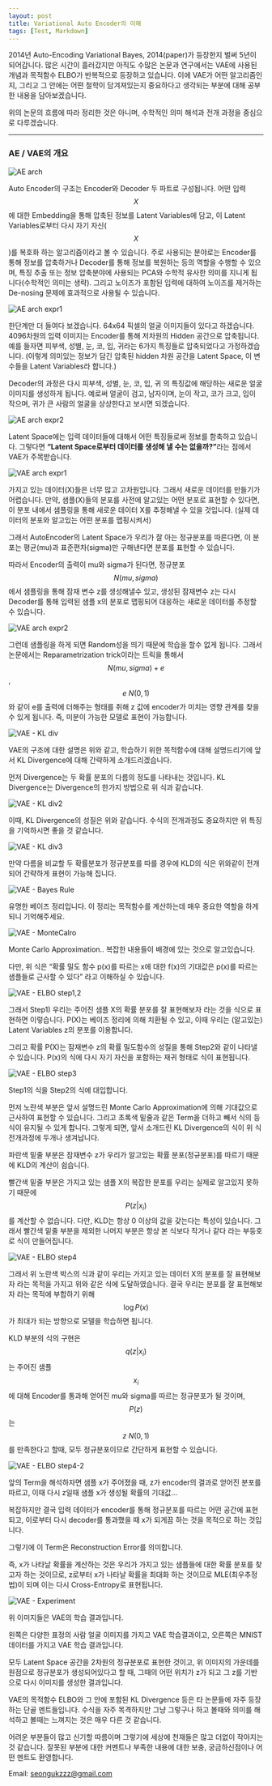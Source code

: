 ```yaml
---
layout: post
title: Variational Auto Encoder의 이해
tags: [Test, Markdown]
---
```


2014년 Auto-Encoding Variational Bayes, 2014(paper)가 등장한지 벌써 5년이 되어갑니다. 많은 시간이 흘러갔지만 아직도 수많은 논문과 연구에서는 VAE에 사용된 개념과 목적함수 ELBO가 반복적으로 등장하고 있습니다. 이에 VAE가 어떤 알고리즘인지, 그리고 그 안에는 어떤 철학이 담겨져있는지 중요하다고 생각되는 부분에 대해 공부한 내용을 담아보겠습니다.

위의 논문의 흐름에 따라 정리한 것은 아니며, 수학적인 의미 해석과 전개 과정을 중심으로 다루겠습니다.

_ _ _
### AE / VAE의 개요
![AE arch](https://github.com/uk-kim/uk-kim.github.io/blob/master/_posts/2018-10-06-vae/VAE_ELBO_kimsu_003.jpeg?raw=true)

Auto Encoder의 구조는 Encoder와 Decoder 두 파트로 구성됩니다. 어떤 입력 $$X$$에 대한 Embedding을 통해 압축된 정보를 Latent Variables에 담고, 이 Latent Variables로부터 다시 자기 자신($$X$$)를 복호화 하는 알고리즘이라고 볼 수 있습니다. 주로 사용되는 분야로는 Encoder를 통해 정보를 압축하거나 Decoder를 통해 정보를 복원하는 등의 역할을 수행할 수 있으며, 특징 추출 또는 정보 압축분야에 사용되는 PCA와 수학적 유사한 의미를 지니게 됩니다(수학적인 의미는 생략). 그리고 노이즈가 포함된 입력에 대하여 노이즈를 제거하는 De-nosing 문제에 효과적으로 사용될 수 있습니다.

![AE arch expr1](https://github.com/uk-kim/uk-kim.github.io/blob/master/_posts/2018-10-06-vae/VAE_ELBO_kimsu_004.jpeg?raw=true)

한단계만 더 들여다 보겠습니다. 64x64 픽셀의 얼굴 이미지들이 있다고 하겠습니다. 4096차원의 입력 이미지는 Encoder를 통해 저차원의 Hidden 공간으로 압축됩니다. 예를 들자면 피부색, 성별, 눈, 코, 입, 귀라는 6가지 특징들로 압축되었다고 가정하겠습니다. (이렇게 의미있는 정보가 담긴 압축된 hidden 차원 공간을 Latent Space, 이 변수들을 Latent Variables라 합니다.)

Decoder의 과정은 다시 피부색, 성별, 눈, 코, 입, 귀 의 특징값에 해당하는 새로운 얼굴 이미지를 생성하게 됩니다. 예로써 얼굴이 검고, 남자이며, 눈이 작고, 코가 크고, 입이 작으며, 귀가 큰 사람의 얼굴을 상상한다고 보시면 되겠습니다.


![AE arch expr2](https://github.com/uk-kim/uk-kim.github.io/blob/master/_posts/2018-10-06-vae/VAE_ELBO_kimsu_005.jpeg?raw=true)

Latent Space에는 입력 데이터들에 대해서 어떤 특징들로써 정보를 함축하고 있습니다. 그렇다면 <b>“Latent Space로부터 데이터를 생성해 낼 수는 없을까?”</b>라는 점에서 VAE가 주목받습니다.


![VAE arch expr1](https://github.com/uk-kim/uk-kim.github.io/blob/master/_posts/2018-10-06-vae/VAE_ELBO_kimsu_006.jpeg?raw=true)

가지고 있는 데이터(X)들은 너무 많고 고차원입니다. 그래서 새로운 데이터를 만들기가 어렵습니다. 만약, 샘플(X)들의 분포를 사전에 알고있는 어떤 분포로 표현할 수 있다면, 이 분포 내에서 샘플링을 통해 새로운 데이터 X를 추정해낼 수 있을 것입니다. (실제 데이터의 분포와 알고있는 어떤 분포를 맵핑시켜서)

그래서 AutoEncoder의 Latent Space가 우리가 잘 아는 정규분포를 따른다면, 이 분포는 평균(mu)과 표준편차(sigma)만 구해낸다면 분포를 표현할 수 있습니다.

따라서 Encoder의 출력이 mu와 sigma가 된다면, 정규분포 $$N(mu, sigma)$$에서 샘플링을 통해 잠재 변수 z를 생성해낼수 있고, 생성된 잠재변수 z는 다시 Decoder를 통해 입력된 샘플 x의 분포로 맵핑되어 대응하는 새로운 데이터를 추정할 수 있습니다.


![VAE arch expr2](https://github.com/uk-kim/uk-kim.github.io/blob/master/_posts/2018-10-06-vae/VAE_ELBO_kimsu_007.jpeg?raw=true)

그런데 샘플링을 하게 되면 Random성을 띄기 때문에 학습을 할수 없게 됩니다. 그래서 논문에서는 Reparametrization trick이라는 트릭을 통해서 $$N(mu, sigma) + e$$, $$e~N(0,1)$$와 같이 e를 출력에 더해주는 형태를 취해 z 값에 encoder가 미치는 영향 관계를 찾을 수 있게 됩니다. 즉, 미분이 가능한 모델로 표현이 가능합니다.


![VAE - KL div](https://github.com/uk-kim/uk-kim.github.io/blob/master/_posts/2018-10-06-vae/VAE_ELBO_kimsu_008.jpeg?raw=true)

VAE의 구조에 대한 설명은 위와 같고, 학습하기 위한 목적함수에 대해 설명드리기에 앞서 KL Divergence에 대해 간략하게 소개드리겠습니다.

먼저 Divergence는 두 확률 분포의 다름의 정도를 나타내는 것입니다. KL Divergence는 Divergence의 한가지 방법으로 위 식과 같습니다.

![VAE - KL div2](https://github.com/uk-kim/uk-kim.github.io/blob/master/_posts/2018-10-06-vae/VAE_ELBO_kimsu_009.jpeg?raw=true)

이때, KL Divergence의 성질은 위와 같습니다. 수식의 전개과정도 중요하지만 위 특징을 기억하시면 좋을 것 같습니다.

![VAE - KL div3](https://github.com/uk-kim/uk-kim.github.io/blob/master/_posts/2018-10-06-vae/VAE_ELBO_kimsu_010.jpeg?raw=true)

만약 다름을 비교할 두 확률분포가 정규분포를 따를 경우에 KLD의 식은 위와같이 전개되어 간략하게 표현이 가능해 집니다.

![VAE - Bayes Rule](https://github.com/uk-kim/uk-kim.github.io/blob/master/_posts/2018-10-06-vae/VAE_ELBO_kimsu_011.jpeg?raw=true)

유명한 베이즈 정리입니다. 이 정리는 목적함수를 계산하는데 매우 중요한 역할을 하게 되니 기억해주세요.


![VAE - MonteCalro](https://github.com/uk-kim/uk-kim.github.io/blob/master/_posts/2018-10-06-vae/VAE_ELBO_kimsu_012.jpeg?raw=true)

Monte Carlo Approximation.. 복잡한 내용들이 배경에 있는 것으로 알고있습니다.

다만, 위 식은 “확률 밀도 함수 p(x)를 따르는 x에 대한 f(x)의 기대값은 p(x)를 따르는 샘플들로 근사할 수 있다” 라고 이해하실 수 있습니다.

![VAE - ELBO step1,2](https://github.com/uk-kim/uk-kim.github.io/blob/master/_posts/2018-10-06-vae/VAE_ELBO_kimsu_013.jpeg?raw=true)

그래서 Step1) 우리는 주어진 샘플 X의 확률 분포를 잘 표현해보자 라는 것을 식으로 표현하면 이렇습니다. P(X)는 베이즈 정리에 의해 치환될 수 있고, 이때 우리는 (알고있는) Latent Variables z의 분포를 이용합니다.

그리고 확률 P(X)는 잠재변수 z의 확률 밀도함수의 성질을 통해 Step2와 같이 나타낼 수 있습니다. P(x)의 식에 다시 자기 자신을 포함하는 재귀 형태로 식이 표현됩니다.

![VAE - ELBO step3](https://github.com/uk-kim/uk-kim.github.io/blob/master/_posts/2018-10-06-vae/VAE_ELBO_kimsu_014.jpeg?raw=true)

Step1의 식을 Step2의 식에 대입합니다.

먼저 노란색 부분은 앞서 설명드린 Monte Carlo Approximation에 의해 기대값으로 근사하여 표현할 수 있습니다. 그리고 초록색 밑줄과 같은 Term을 더하고 빼서 식의 등식이 유지될 수 있게 합니다. 그렇게 되면, 앞서 소개드린 KL Divergence의 식이 위 식 전개과정에 두개나 생겨납니다.

파란색 밑줄 부분은 잠재변수 z가 우리가 알고있는 확률 분포(정규분포)를 따르기 때문에 KLD의 계산이 쉽습니다.

빨간색 밑줄 부분은 가지고 있는 샘플 X의 복잡한 분포를 우리는 실제로 알고있지 못하기 때문에 $$ P(z|x_i) $$를 계산할 수 없습니다. 다만, KLD는 항상 0 이상의 값을 갖는다는 특성이 있습니다. 그래서 빨간색 밑줄 부분을 제외한 나머지 부분은 항상 본 식보다 작거나 같다 라는 부등호로 식이 만들어집니다.


![VAE - ELBO step4](https://github.com/uk-kim/uk-kim.github.io/blob/master/_posts/2018-10-06-vae/VAE_ELBO_kimsu_015.jpeg?raw=true)

그래서 위 노란색 박스의 식과 같이 우리는 가지고 있는 데이터 X의 분포를 잘 표현해보자 라는 목적을 가지고 위와 같은 식에 도달하였습니다. 결국 우리는 분포를 잘 표현해보자 라는 목적에 부합하기 위해 $$ \log P(x) $$가 최대가 되는 방향으로 모델을 학습하면 됩니다.

KLD 부분의 식의 구현은 $$ q(z|x_i) $$는 주어진 샘플 $$ x_i $$에 대해 Encoder를 통과해 얻어진 mu와 sigma를 따르는 정규분포가 될 것이며, $$ P(z) $$는 $$ z~N(0, 1) $$를 만족한다고 할때, 모두 정규분포이므로 간단하게 표현할 수 있습니다.

![VAE - ELBO step4-2](https://github.com/uk-kim/uk-kim.github.io/blob/master/_posts/2018-10-06-vae/VAE_ELBO_kimsu_016.jpeg?raw=true)

앞의 Term을 해석하자면 샘플 x가 주어졌을 때, z가 encoder의 결과로 얻어진 분포를 따르고, 이때 다시 z일때 샘플 x가 생성될 확률의 기대값…

복잡하지만 결국 입력 데이터가 encoder를 통해 정규분포를 따르는 어떤 공간에 표현되고, 이로부터 다시 decoder를 통과했을 때 x가 되게끔 하는 것을 목적으로 하는 것입니다.

그렇기에 이 Term은 Reconstruction Error를 의미합니다.

즉, x가 나타날 확률을 계산하는 것은 우리가 가지고 있는 샘플들에 대한 확률 분포를 찾고자 하는 것이므로, z로부터 x가 나타날 확률을 최대화 하는 것이므로 MLE(최우추정법)이 되며 이는 다시 Cross-Entropy로 표현됩니다.

![VAE - Experiment](https://github.com/uk-kim/uk-kim.github.io/blob/master/_posts/2018-10-06-vae/VAE_ELBO_kimsu_017.jpeg?raw=true)

위 이미지들은 VAE의 학습 결과입니다.

왼쪽은 다양한 표정의 사람 얼굴 이미지를 가지고 VAE 학습결과이고, 오른쪽은 MNIST 데이터를 가지고 VAE 학습 결과입니다.

모두 Latent Space 공간을 2차원의 정규분포로 표현한 것이고, 위 이미지의 가운데를 원점으로 정규분포가 생성되어있다고 할 때, 그때의 어떤 위치가 z가 되고 그 z를 기반으로 다시 이미지를 생성한 결과입니다.


VAE의 목적함수 ELBO와 그 안에 포함된 KL Divergence 등은 타 논문들에 자주 등장하는 단골 멘트들입니다. 수식을 자주 목격하지만 그냥 그렇구나 하고 볼때와 의미를 해석하고 볼때는 느껴지는 것은 매우 다른 것 같습니다.

어려운 부분들이 많고 신기할 따름이며 그렇기에 세상에 천재들은 많고 더없이 작아지는 것 같습니다. 잘못된 부분에 대한 커멘트나 부족한 내용에 대한 보충, 궁금하신점이나 어떤 멘트도 환영합니다.

Email: seongukzzz@gmail.com